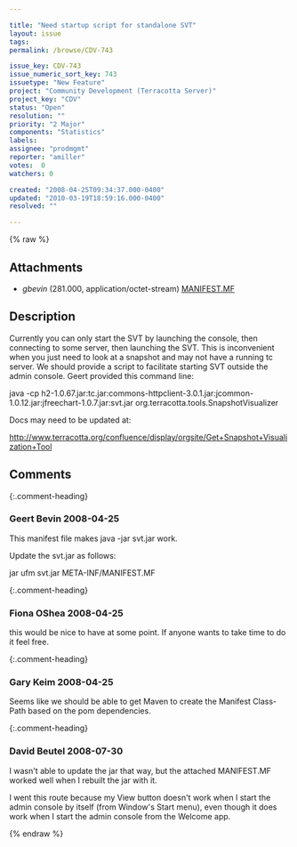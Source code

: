 ```yaml
---

title: "Need startup script for standalone SVT"
layout: issue
tags: 
permalink: /browse/CDV-743

issue_key: CDV-743
issue_numeric_sort_key: 743
issuetype: "New Feature"
project: "Community Development (Terracotta Server)"
project_key: "CDV"
status: "Open"
resolution: ""
priority: "2 Major"
components: "Statistics"
labels: 
assignee: "prodmgmt"
reporter: "amiller"
votes:  0
watchers: 0

created: "2008-04-25T09:34:37.000-0400"
updated: "2010-03-19T18:59:16.000-0400"
resolved: ""

---
```




{% raw %}


## Attachments

* <em>gbevin</em> (281.000, application/octet-stream) [MANIFEST.MF](/attachments/CDV/CDV-743/MANIFEST.MF)




## Description

<div markdown="1" class="description">

Currently you can only start the SVT by launching the console, then connecting to some server, then launching the SVT.  This is inconvenient when you just need to look at a snapshot and may not have a running tc server.  We should provide a script to facilitate starting SVT outside the admin console.  Geert provided this command line:

java -cp h2-1.0.67.jar:tc.jar:commons-httpclient-3.0.1.jar:jcommon-1.0.12.jar:jfreechart-1.0.7.jar:svt.jar org.terracotta.tools.SnapshotVisualizer

Docs may need to be updated at:

http://www.terracotta.org/confluence/display/orgsite/Get+Snapshot+Visualization+Tool

</div>

## Comments


{:.comment-heading}
### **Geert Bevin** <span class="date">2008-04-25</span>

<div markdown="1" class="comment">

This manifest file makes java -jar svt.jar work.

Update the svt.jar as follows:

jar ufm svt.jar META-INF/MANIFEST.MF


</div>


{:.comment-heading}
### **Fiona OShea** <span class="date">2008-04-25</span>

<div markdown="1" class="comment">

this would be nice to have at some point. If anyone wants to take time to do it feel free. 

</div>


{:.comment-heading}
### **Gary Keim** <span class="date">2008-04-25</span>

<div markdown="1" class="comment">

Seems like we should be able to get Maven to create the Manifest Class-Path based on the pom dependencies.


</div>


{:.comment-heading}
### **David Beutel** <span class="date">2008-07-30</span>

<div markdown="1" class="comment">

I wasn't able to update the jar that way, but the attached MANIFEST.MF worked well when I rebuilt the jar with it.

I went this route because my View button doesn't work when I start the admin console by itself (from Window's Start menu), even though it does work when I start the admin console from the Welcome app.

</div>



{% endraw %}
